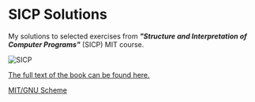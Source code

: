 # SICP Solutions

My solutions to selected exercises from _**"Structure and Interpretation of Computer Programs"**_ (SICP) MIT course.

![SICP](https://mitpress.mit.edu/sites/default/files/sicp/full-text/book/cover.jpg)

[The full text of the book can be found here.](https://mitpress.mit.edu/sites/default/files/sicp/index.html)

[MIT/GNU Scheme](https://www.gnu.org/software/mit-scheme/)
